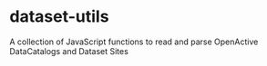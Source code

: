 # dataset-utils
A collection of JavaScript functions to read and parse OpenActive DataCatalogs and Dataset Sites
